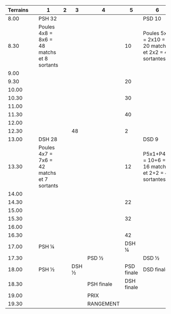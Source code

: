 | Terrains |  | 1                                          | 2 | 3     | 4          | 5          | 6                                                  | 7  |
|----------|--|--------------------------------------------|---|-------|------------|------------|----------------------------------------------------|----|
| 8.00     |  | PSH 32                                     |   |       |            |            | PSD 10                                             |    |
| 8.30     |  | Poules 4x8 = 8x6 = 48 matchs et 8 sortants |   |       |            | 10         | Poules 5x2 = 2x10 = 20 matchs et 2x2 = 4 sortantes |    |
| 9.00     |  |                                            |   |       |            |            |                                                    |    |
| 9.30     |  |                                            |   |       |            | 20         |                                                    |    |
| 10.00    |  |                                            |   |       |            |            |                                                    | 10 |
| 10.30    |  |                                            |   |       |            | 30         |                                                    |    |
| 11.00    |  |                                            |   |       |            |            |                                                    |    |
| 11.30    |  |                                            |   |       |            | 40         |                                                    |    |
| 12.00    |  |                                            |   |       |            |            |                                                    |    |
| 12.30    |  |                                            |   | 48    |            | 2          |                                                    | 20 |
| 13.00    |  | DSH 28                                     |   |       |            |            | DSD 9                                              |    |
| 13.30    |  | Poules 4x7 = 7x6 = 42 matchs et 7 sortants |   |       |            | 12         | P5x1+P4x1 = 10+6 = 16 matchs et 2+2 = 4 sortantes  |    |
| 14.00    |  |                                            |   |       |            |            |                                                    |    |
| 14.30    |  |                                            |   |       |            | 22         |                                                    |    |
| 15.00    |  |                                            |   |       |            |            |                                                    | 10 |
| 15.30    |  |                                            |   |       |            | 32         |                                                    |    |
| 16.00    |  |                                            |   |       |            |            |                                                    |    |
| 16.30    |  |                                            |   |       |            | 42         |                                                    | 16 |
| 17.00    |  | PSH ¼                                      |   |       |            | DSH ¼      |                                                    |    |
| 17.30    |  |                                            |   |       | PSD ½      |            | DSD ½                                              |    |
| 18.00    |  | PSH ½                                      |   | DSH ½ |            | PSD finale | DSD finale                                         |    |
| 18.30    |  |                                            |   |       | PSH finale | DSH finale |                                                    |    |
| 19.00    |  |                                            |   |       | PRIX       |            |                                                    |    |
| 19.30    |  |                                            |   |       | RANGEMENT  |
